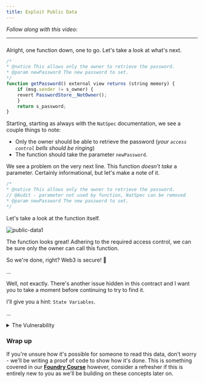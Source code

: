 ```yaml
---
title: Exploit Public Data
---
```


_Follow along with this video:_

---

###

Alright, one function down, one to go. Let's take a look at what's next.

```js
/*
* @notice This allows only the owner to retrieve the password.
* @param newPassword The new password to set.
*/
function getPassword() external view returns (string memory) {
    if (msg.sender != s_owner) {
    revert PasswordStore__NotOwner();
    }
    return s_password;
}
```

Starting, starting as always with the `NatSpec` documentation, we see a couple things to note:

- Only the owner should be able to retrieve the password (_your `access control` bells should be ringing_)
- The function should take the parameter `newPassword`.

We see a problem on the very next line. This function _doesn't take_ a parameter. Certainly informational, but let's make a note of it.

```js
/*
* @notice This allows only the owner to retrieve the password.
// @Audit - parameter not used by function, NatSpec can be removed
* @param newPassword The new password to set.
*/
```

Let's take a look at the function itself.

![public-data1](/security-section-3/10-exploit-public-data/public-data1.png)

The function looks great! Adhering to the required access control, we can be sure only the owner can call this function.

So we're done, right? Web3 is secure! 🥳

...

Well, not exactly. There's another issue hidden in this contract and I want you to take a moment before continuing to try to find it.

I'll give you a hint: `State Variables`.

...

<details closed>
<summary>The Vulnerability</summary>

![public-data2](/security-section-3/10-exploit-public-data/public-data2.png)

We've uncovered a major flaw in the business logic of this protocol. It's best we make a note of this.

```js
address private s_owner;
// @Audit - s_password variable is not actually private! Everything on the blockchain is public, this is not a safe place to store your password.
string private s_password;
```

</details>

### Wrap up

If you're unsure how it's possible for someone to read this data, don't worry - we'll be writing a proof of code to show how it's done. This is something covered in our [**Foundry Course**](https://updraft.cyfrin.io/courses/advanced-foundry) however, consider a refresher if this is entirely new to you as we'll be building on these concepts later on.
